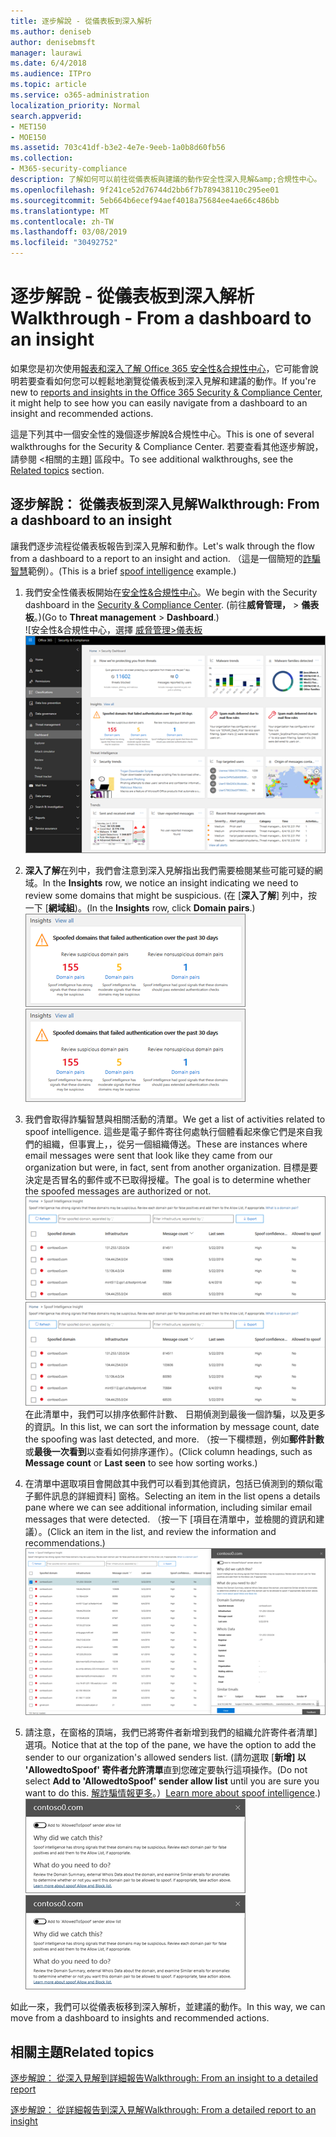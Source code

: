 ```yaml
---
title: 逐步解說 - 從儀表板到深入解析
ms.author: deniseb
author: denisebmsft
manager: laurawi
ms.date: 6/4/2018
ms.audience: ITPro
ms.topic: article
ms.service: o365-administration
localization_priority: Normal
search.appverid:
- MET150
- MOE150
ms.assetid: 703c41df-b3e2-4e7e-9eeb-1a0b8d60fb56
ms.collection:
- M365-security-compliance
description: 了解如何可以前往從儀表板與建議的動作安全性深入見解&amp;合規性中心。
ms.openlocfilehash: 9f241ce52d76744d2bb6f7b789438110c295ee01
ms.sourcegitcommit: 5eb664b6ecef94aef4018a75684ee4ae66c486bb
ms.translationtype: MT
ms.contentlocale: zh-TW
ms.lasthandoff: 03/08/2019
ms.locfileid: "30492752"
---
```

# <a name="walkthrough---from-a-dashboard-to-an-insight"></a><span data-ttu-id="342ec-103">逐步解說 - 從儀表板到深入解析</span><span class="sxs-lookup"><span data-stu-id="342ec-103">Walkthrough - From a dashboard to an insight</span></span>

<span data-ttu-id="342ec-104">如果您是初次使用[報表和深入了解 Office 365 安全性&amp;合規性中心](reports-and-insights-in-security-and-compliance.md)，它可能會說明若要查看如何您可以輕鬆地瀏覽從儀表板到深入見解和建議的動作。</span><span class="sxs-lookup"><span data-stu-id="342ec-104">If you're new to [reports and insights in the Office 365 Security &amp; Compliance Center](reports-and-insights-in-security-and-compliance.md), it might help to see how you can easily navigate from a dashboard to an insight and recommended actions.</span></span> 
  
<span data-ttu-id="342ec-105">這是下列其中一個安全性的幾個逐步解說&amp;合規性中心。</span><span class="sxs-lookup"><span data-stu-id="342ec-105">This is one of several walkthroughs for the Security &amp; Compliance Center.</span></span> <span data-ttu-id="342ec-106">若要查看其他逐步解說，請參閱 <<c0>相關的主題] 區段中。</span><span class="sxs-lookup"><span data-stu-id="342ec-106">To see additional walkthroughs, see the [Related topics](#related-topics) section.</span></span> 
  
## <a name="walkthrough-from-a-dashboard-to-an-insight"></a><span data-ttu-id="342ec-107">逐步解說： 從儀表板到深入見解</span><span class="sxs-lookup"><span data-stu-id="342ec-107">Walkthrough: From a dashboard to an insight</span></span>

<span data-ttu-id="342ec-108">讓我們逐步流程從儀表板報告到深入見解和動作。</span><span class="sxs-lookup"><span data-stu-id="342ec-108">Let's walk through the flow from a dashboard to a report to an insight and action.</span></span> <span data-ttu-id="342ec-109">（這是一個簡短的[詐騙智慧](learn-about-spoof-intelligence.md)範例）。</span><span class="sxs-lookup"><span data-stu-id="342ec-109">(This is a brief [spoof intelligence](learn-about-spoof-intelligence.md) example.)</span></span> 
  
1. <span data-ttu-id="342ec-110">我們安全性儀表板開始在[安全性&amp;合規性中心](https://protection.office.com)。</span><span class="sxs-lookup"><span data-stu-id="342ec-110">We begin with the Security dashboard in the [Security &amp; Compliance Center](https://protection.office.com).</span></span> <span data-ttu-id="342ec-111">(前往**威脅管理，** \> **儀表板**。)</span><span class="sxs-lookup"><span data-stu-id="342ec-111">(Go to **Threat management** \> **Dashboard**.)</span></span><br><span data-ttu-id="342ec-112">![安全性&amp;合規性中心，選擇 [威脅管理\>儀表板](media/05a38660-eb13-4960-a266-11809c453d95.png)</span><span class="sxs-lookup"><span data-stu-id="342ec-112">![In the Security &amp; Compliance Center, choose Threat management \> Dashboard](media/05a38660-eb13-4960-a266-11809c453d95.png)</span></span><br>
  
2. <span data-ttu-id="342ec-113">**深入了解**在列中，我們會注意到深入見解指出我們需要檢閱某些可能可疑的網域。</span><span class="sxs-lookup"><span data-stu-id="342ec-113">In the **Insights** row, we notice an insight indicating we need to review some domains that might be suspicious.</span></span> <span data-ttu-id="342ec-114">(在 [**深入了解**] 列中，按一下 [**網域組**)。</span><span class="sxs-lookup"><span data-stu-id="342ec-114">(In the **Insights** row, click **Domain pairs**.)</span></span><br><span data-ttu-id="342ec-115">![深入了解列提及詐騙的潛在問題](media/dd1d0cb3-3201-45d7-b41d-18a0944fe85d.png)</span><span class="sxs-lookup"><span data-stu-id="342ec-115">![The Insights row mentions potential spoofing concerns](media/dd1d0cb3-3201-45d7-b41d-18a0944fe85d.png)</span></span><br>
  
3. <span data-ttu-id="342ec-116">我們會取得詐騙智慧與相關活動的清單。</span><span class="sxs-lookup"><span data-stu-id="342ec-116">We get a list of activities related to spoof intelligence.</span></span> <span data-ttu-id="342ec-117">這些是電子郵件寄往何處執行個體看起來像它們是來自我們的組織，但事實上，，從另一個組織傳送。</span><span class="sxs-lookup"><span data-stu-id="342ec-117">These are instances where email messages were sent that look like they came from our organization but were, in fact, sent from another organization.</span></span> <span data-ttu-id="342ec-118">目標是要決定是否冒名的郵件或不已取得授權。</span><span class="sxs-lookup"><span data-stu-id="342ec-118">The goal is to determine whether the spoofed messages are authorized or not.</span></span><br><span data-ttu-id="342ec-119">![詐騙智慧深入解析](media/a2e2b4fd-0c1e-499f-8401-cf3089da82fa.png)</span><span class="sxs-lookup"><span data-stu-id="342ec-119">![Spoof intelligence insights](media/a2e2b4fd-0c1e-499f-8401-cf3089da82fa.png)</span></span><br><span data-ttu-id="342ec-120">在此清單中，我們可以排序依郵件計數、 日期偵測到最後一個詐騙，以及更多的資訊。</span><span class="sxs-lookup"><span data-stu-id="342ec-120">In this list, we can sort the information by message count, date the spoofing was last detected, and more.</span></span> <span data-ttu-id="342ec-121">（按一下欄標題，例如**郵件計數**或**最後一次看到**以查看如何排序運作）。</span><span class="sxs-lookup"><span data-stu-id="342ec-121">(Click column headings, such as **Message count** or **Last seen** to see how sorting works.)</span></span> 
    
4. <span data-ttu-id="342ec-122">在清單中選取項目會開啟其中我們可以看到其他資訊，包括已偵測到的類似電子郵件訊息的詳細資料] 窗格。</span><span class="sxs-lookup"><span data-stu-id="342ec-122">Selecting an item in the list opens a details pane where we can see additional information, including similar email messages that were detected.</span></span> <span data-ttu-id="342ec-123">（按一下 [項目在清單中，並檢閱的資訊和建議）。</span><span class="sxs-lookup"><span data-stu-id="342ec-123">(Click an item in the list, and review the information and recommendations.)</span></span><br>![選取項目會開啟 [詳細資料] 窗格](media/7ad1faa5-6ca2-474e-a609-eb275e0a8e59.png)<br>
  
5. <span data-ttu-id="342ec-125">請注意，在窗格的頂端，我們已將寄件者新增到我們的組織允許寄件者清單] 選項。</span><span class="sxs-lookup"><span data-stu-id="342ec-125">Notice that at the top of the pane, we have the option to add the sender to our organization's allowed senders list.</span></span> <span data-ttu-id="342ec-126">(請勿選取 [**新增] 以 'AllowedtoSpoof' 寄件者允許清單**直到您確定要執行這項操作。</span><span class="sxs-lookup"><span data-stu-id="342ec-126">(Do not select **Add to 'AllowedtoSpoof' sender allow list** until you are sure you want to do this.</span></span> <span data-ttu-id="342ec-127">[解詐騙情報更多](learn-about-spoof-intelligence.md)。）</span><span class="sxs-lookup"><span data-stu-id="342ec-127">[Learn more about spoof intelligence](learn-about-spoof-intelligence.md).)</span></span><br><span data-ttu-id="342ec-128">![您可以授權寄件者](media/caf0c20a-6047-486d-8060-5a229a3de49f.png)</span><span class="sxs-lookup"><span data-stu-id="342ec-128">![You can authorize a sender](media/caf0c20a-6047-486d-8060-5a229a3de49f.png)</span></span>
  
<span data-ttu-id="342ec-129">如此一來，我們可以從儀表板移到深入解析，並建議的動作。</span><span class="sxs-lookup"><span data-stu-id="342ec-129">In this way, we can move from a dashboard to insights and recommended actions.</span></span>
  
## <a name="related-topics"></a><span data-ttu-id="342ec-130">相關主題</span><span class="sxs-lookup"><span data-stu-id="342ec-130">Related topics</span></span>

[<span data-ttu-id="342ec-131">逐步解說： 從深入見解到詳細報告</span><span class="sxs-lookup"><span data-stu-id="342ec-131">Walkthrough: From an insight to a detailed report</span></span>](from-an-insight-to-a-detailed-report.md)
  
[<span data-ttu-id="342ec-132">逐步解說： 從詳細報告到深入見解</span><span class="sxs-lookup"><span data-stu-id="342ec-132">Walkthrough: From a detailed report to an insight</span></span>](from-a-detailed-report-to-an-insight.md)
  

